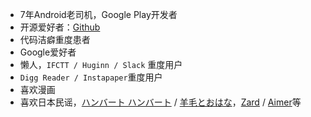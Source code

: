 - 7年Android老司机，Google Play开发者
- 开源爱好者：[Github](https://github.com/wangjiegulu)
- 代码洁癖重度患者
- Google爱好者
- 懒人，`IFCTT / Huginn / Slack` 重度用户
- `Digg Reader / Instapaper`重度用户
- 喜欢漫画
- 喜欢日本民谣，[ハンバート ハンバート](http://www.humberthumbert.net/) / [羊毛とおはな](http://youmoutoohana.com/)，[Zard](http://wezard.net/) / [Aimer](http://www.aimer-web.jp/)等


